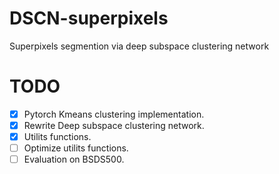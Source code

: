 # DSCN-superpixels
 Superpixels segmention via deep subspace clustering network

# TODO
- [x] Pytorch Kmeans clustering implementation.
- [x] Rewrite Deep subspace clustering network.
- [x] Utilits functions.
- [ ] Optimize utilits functions.
- [ ] Evaluation on BSDS500.
